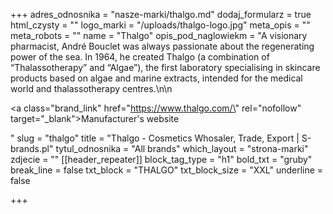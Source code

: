 +++
adres_odnosnika = "nasze-marki/thalgo.md"
dodaj_formularz = true
html_czysty = ""
logo_marki = "/uploads/thalgo-logo.jpg"
meta_opis = ""
meta_robots = ""
name = "Thalgo"
opis_pod_naglowiekm = "A visionary pharmacist, André Bouclet was always passionate about the regenerating power of the sea. In 1964, he created Thalgo (a combination of “Thalassotherapy” and “Algae”), the first laboratory specialising in skincare products based on algae and marine extracts, intended for the medical world and thalassotherapy centres.\n\n    <p><a class=\"brand_link\" href=\"https://www.thalgo.com/\" rel=\"nofollow\" target=\"_blank\">Manufacturer's website</a></p>"
slug = "thalgo"
title = "Thalgo - Cosmetics Whosaler, Trade, Export | S-brands.pl"
tytul_odnosnika = "All brands"
which_layout = "strona-marki"
zdjecie = ""
[[header_repeater]]
block_tag_type = "h1"
bold_txt = "gruby"
break_line = false
txt_block = "THALGO"
txt_block_size = "XXL"
underline = false

+++
